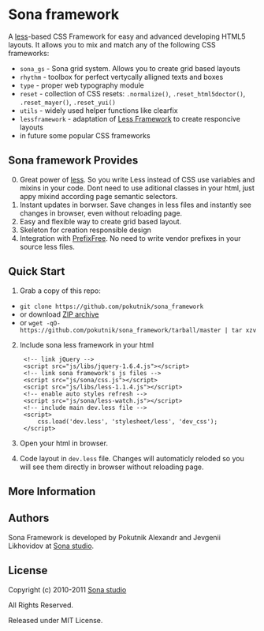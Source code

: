 # Sona framework 

A [less][less]-based CSS Framework for easy and advanced developing HTML5 layouts. It allows you to mix and match any of the following CSS frameworks:

 * `sona_gs` - Sona grid system. Allows you to create grid based layouts 
 * `rhythm` - toolbox for perfect vertycally alligned texts and boxes
 * `type` - proper web typography module
 * `reset` - collection of CSS resets: `.normalize()`, `.reset_html5doctor()`, `.reset_mayer()`, `.reset_yui()`
 * `utils` - widely used helper functions like clearfix
 * `lessframework` - adaptation of [Less Framework][lessframework] to create responcive layouts
 * in future some popular CSS frameworks
 


## Sona framework Provides

0. Great power of [less][less]. So you write Less instead of CSS use variables and
   mixins in your code. Dont need to use aditional classes in your html, just appy
   mixind according page semantic selectors.
1. Instant updates in borwser. Save changes in less files and instantly see
   changes in browser, even without reloading page.
2. Easy and flexible way to create grid based layout.
4. Skeleton for creation responsible design
5. Integration with [PrefixFree][prefixfree]. No need to write vendor prefixes
   in your source less files.


## Quick Start

1. Grab a copy of this repo:
  * `git clone https://github.com/pokutnik/sona_framework`
  * or download [ZIP archive][zip]
  * or `wget -qO- https://github.com/pokutnik/sona_framework/tarball/master | tar xzv`
2. Include sona less framework in your html

        <!-- link jQuery -->
        <script src="js/libs/jquery-1.6.4.js"></script>
        <!-- link sona framework's js files -->
        <script src="js/sona/css.js"></script>
        <script src="js/libs/less-1.1.4.js"></script>
        <!-- enable auto styles refresh -->
        <script src="js/sona/less-watch.js"></script>
        <!-- include main dev.less file -->
        <script>
            css.load('dev.less', 'stylesheet/less', 'dev_css');
        </script>
    
    
3. Open your html in browser. 
4. Code layout in `dev.less` file. Changes will automaticly reloded so you will see them directly in browser without reloading page.


## More Information

## Authors 
Sona Framework is developed by Pokutnik Alexandr and Jevgenii Likhovidov at [Sona studio][sona].

## License
Copyright (c) 2010-2011 [Sona studio][sona]

All Rights Reserved.

Released under MIT License.


[repo]: https://github.com/pokutnik/sona_framework "Sona framework source repo"
[sona]: http://sona-studio.com/ "Sona studio"
[less]: http://lesscss.org/ "Less CSS"
[zip]: http://github.com/pokutnik/sona_framework/zipball/master "Sona framework ZIP archive"
[lessframework]: http://lessframework.com/ "Less framework"
[prefixfree]: http://leaverou.github.com/prefixfree/ "PrefixFree"

